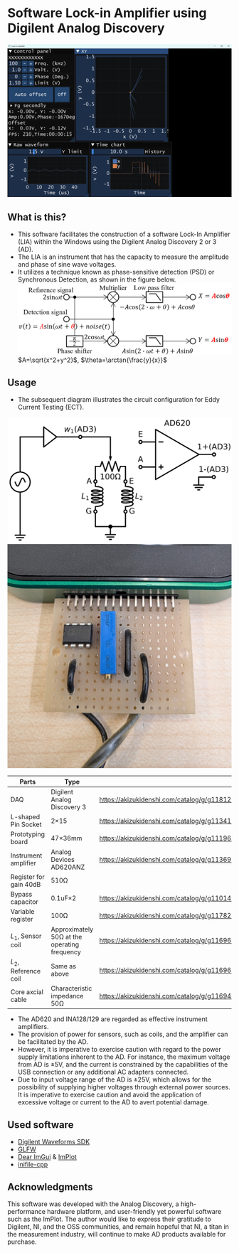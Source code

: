 # Software Lock-in Amplifier using Digilent Analog Discovery
  ![Hard copy](./docs/images/HardCopy.png)
## What is this?
  - This software facilitates the construction of a software Lock-In Amplifier (LIA) within the Windows using the Digilent Analog Discovery 2 or 3 (AD).
  - The LIA is an instrument that has the capacity to measure the amplitude and phase of sine wave voltages.
  - It utilizes a technique known as phase-sensitive detection (PSD) or Synchronous Detection, as shown in the figure below.
  ![PSD](./docs/images/PSD.png)
    $A=\sqrt{x^2+y^2}$, $\theta=\arctan{\frac{y}{x}}$
## Usage
  - The subsequent diagram illustrates the circuit configuration for Eddy Current Testing (ECT).
  
  ![Circuit](./docs/images/Circuit.svg)
  ![Photo of Circuit](./docs/images/PhotoOfCircuit.jpg)

  |  Parts  |  Type  |   |
  | ---- | ---- | ---- |
  |  DAQ  |  Digilent Analog Discovery 3  | https://akizukidenshi.com/catalog/g/g118129/ |
  | L-shaped Pin Socket | 2×15 | https://akizukidenshi.com/catalog/g/g113419/ |
  | Prototyping board |  47×36mm  | https://akizukidenshi.com/catalog/g/g111960/ |
  | Instrument amplifier | Analog Devices AD620ANZ | https://akizukidenshi.com/catalog/g/g113693/ |
  | Register for gain 40dB | 510Ω |  |
  | Bypass capacitor | 0.1uF×2 | https://akizukidenshi.com/catalog/g/g110149/ |
  | Variable register | 100Ω | https://akizukidenshi.com/catalog/g/g117821/ |
  | $L_1$, Sensor coil| Approximately 50Ω at the operating frequency | https://akizukidenshi.com/catalog/g/g116967/ |
  | $L_2$, Reference coil | Same as above | https://akizukidenshi.com/catalog/g/g116967/ |
  | Core axcial cable | Characteristic impedance 50Ω | https://akizukidenshi.com/catalog/g/g116943/|
  
  - The AD620 and INA128/129 are regarded as effective instrument amplifiers.
  - The provision of power for sensors, such as coils, and the amplifier can be facilitated by the AD.
  - However, it is imperative to exercise caution with regard to the power supply limitations inherent to the AD. For instance, the maximum voltage from AD is ±5V, and the current is constrained by the capabilities of the USB connection or any additional AC adapters connected.
  - Due to input voltage range of the AD is ±25V, which allows for the possibility of supplying higher voltages through external power sources. It is imperative to exercise caution and avoid the application of excessive voltage or current to the AD to avert potential damage.
## Used software
  - [Digilent Waveforms SDK](https://digilent.com/reference/software/waveforms/waveforms-sdk/reference-manual)
  - [GLFW](https://www.glfw.org/)
  - [Dear ImGui](https://github.com/ocornut/imgui) & [ImPlot](https://github.com/epezent/implot)
  - [inifile-cpp](https://github.com/Rookfighter/inifile-cpp)
## Acknowledgments
  This software was developed with the Analog Discovery, a high-performance hardware platform, and user-friendly yet powerful software such as the ImPlot. The author would like to express their gratitude to Digilent, NI, and the OSS communities, and remain hopeful that NI, a titan in the measurement industry, will continue to make AD products available for purchase.
